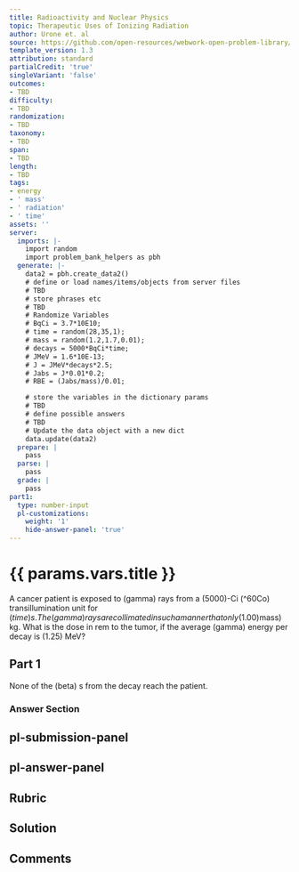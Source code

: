 ```yaml
---
title: Radioactivity and Nuclear Physics
topic: Therapeutic Uses of Ionizing Radiation
author: Urone et. al
source: https://github.com/open-resources/webwork-open-problem-library/tree/master/Contrib/BrockPhysics/College_Physics_Urone/32.Medical_Applications_of_Nuclear_Physics/32-03.Therapeutic_Ionizing_Radiation/NU_U17-32-03-004.pg
template_version: 1.3
attribution: standard
partialCredit: 'true'
singleVariant: 'false'
outcomes:
- TBD
difficulty:
- TBD
randomization:
- TBD
taxonomy:
- TBD
span:
- TBD
length:
- TBD
tags:
- energy
- ' mass'
- ' radiation'
- ' time'
assets: ''
server:
  imports: |-
    import random
    import problem_bank_helpers as pbh
  generate: |-
    data2 = pbh.create_data2()
    # define or load names/items/objects from server files
    # TBD
    # store phrases etc
    # TBD
    # Randomize Variables
    # BqCi = 3.7*10E10;
    # time = random(28,35,1);
    # mass = random(1.2,1.7,0.01);
    # decays = 5000*BqCi*time;
    # JMeV = 1.6*10E-13;
    # J = JMeV*decays*2.5;
    # Jabs = J*0.01*0.2;
    # RBE = (Jabs/mass)/0.01;

    # store the variables in the dictionary params
    # TBD
    # define possible answers
    # TBD
    # Update the data object with a new dict
    data.update(data2)
  prepare: |
    pass
  parse: |
    pass
  grade: |
    pass
part1:
  type: number-input
  pl-customizations:
    weight: '1'
    hide-answer-panel: 'true'
---
```


# {{ params.vars.title }} 


A cancer patient is exposed to (gamma) rays from a (5000)-Ci (^60Co) transillumination unit for ($time) s. The (gamma) rays are collimated in such a manner that only (1.00)% of them strike the patient. Of those, (20.0)% are absorbed in a tumor having a mass of ($mass) kg. What is the dose in rem to the tumor, if the average (gamma) energy per decay is (1.25) MeV?

## Part 1 
None  of the (beta) s from the decay reach the patient. 


 ### Answer Section


## pl-submission-panel 


## pl-answer-panel 


## Rubric 


## Solution 


## Comments 


